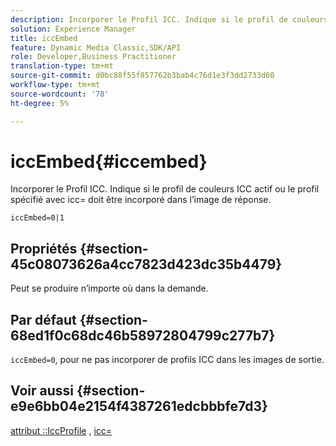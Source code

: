 ```yaml
---
description: Incorporer le Profil ICC. Indique si le profil de couleurs ICC actif ou le profil spécifié avec icc= doit être incorporé dans l’image de réponse.
solution: Experience Manager
title: iccEmbed
feature: Dynamic Media Classic,SDK/API
role: Developer,Business Practitioner
translation-type: tm+mt
source-git-commit: d0bc88f55f857762b3bab4c76d1e3f3dd2733d60
workflow-type: tm+mt
source-wordcount: '78'
ht-degree: 5%

---
```



# iccEmbed{#iccembed}

Incorporer le Profil ICC. Indique si le profil de couleurs ICC actif ou le profil spécifié avec icc= doit être incorporé dans l’image de réponse.

`iccEmbed=0|1`

## Propriétés {#section-45c08073626a4cc7823d423dc35b4479}

Peut se produire n’importe où dans la demande.

## Par défaut {#section-68ed1f0c68dc46b58972804799c277b7}

`iccEmbed=0`, pour ne pas incorporer de profils ICC dans les images de sortie.

## Voir aussi {#section-e9e6bb04e2154f4387261edcbbbfe7d3}

[attribut ::IccProfile](../../../../../ir-api/material-cat/image-rendering-api-ref/c-ir-material-catalog/c-ir-attributes-reference/r-ir-iccprofilegray.md#reference-712f1d0dcca748df9aaf495681bb39e6) ,  [icc=](../../../../../ir-api/http-protocol/image-rendering-api-ref/c-ir-http-protocol-ref/c-ir-http-protocol-command-reference/r-ir-icc.md#reference-86a2fff3cef24982ad2063d977a16e06)
